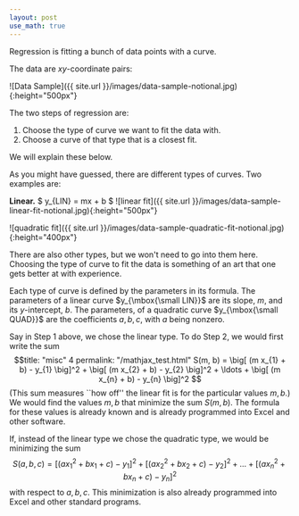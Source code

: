 ```yaml
---
layout: post
use_math: true
---
```


Regression is fitting a bunch of data points with a curve.

The data are $xy$-coordinate pairs:

![Data Sample]({{ site.url }}/images/data-sample-notional.jpg){:height="500px"}

The two steps of regression are:
<ol>

<li>  Choose the type of curve we want to fit the data with. </li>

<li>  Choose a curve of that type that is a closest fit. </li>

</ol>
We will explain these below.

As you might have guessed, there are different types of curves.  Two examples are:

<b>Linear.</b> $ y_{LIN} = mx + b $
![linear fit]({{ site.url }}/images/data-sample-linear-fit-notional.jpg){:height="500px"}


![quadratic fit]({{ site.url }}/images/data-sample-quadratic-fit-notional.jpg){:height="400px"}


There are also other types, but we won't need to go into them here.  Choosing the type of curve to fit the data is something of an art that one gets better at with experience.

Each type of curve is defined by the parameters in its formula. The parameters of a linear curve $y_{\mbox{\small LIN}}$ are its slope, $m$, and its $y$-intercept, $b$.  The parameters, of a quadratic curve $y_{\mbox{\small QUAD}}$ are the coefficients $a, b, c$, with $a$ being nonzero.

Say in Step 1 above, we chose the linear type.  To do Step 2, we would first write the sum
$$title: "misc"
4
permalink: "/mathjax_test.html"
S(m, b) = 
\big[
(m x_{1} + b) - y_{1}
\big]^2 + 
\big[
(m x_{2} + b) - y_{2}
\big]^2 + 
\ldots +
\big[
(m x_{n} + b) - y_{n}
\big]^2
$$
(This sum measures ``how off'' the linear fit is for the particular values $m, b$.) We would find the values $m, b$ that minimize the sum $S(m, b)$.  The formula for these values is already known and is already programmed into Excel and other software.


If, instead of the linear type we chose the quadratic type, we would be minimizing the sum
$$
S(a, b, c) = 
\big[
(a x_{1}^2 + bx_{1} + c) - y_{1}
\big]^2 + 
\big[
(a x_{2}^2 + bx_{2} + c) - y_{2}
\big]^2 + 
\ldots +
\big[
(a x_{n}^2 + bx_{n} + c) - y_{n}
\big]^2
$$
with respect to $a, b, c$.  This minimization is also already programmed into Excel and other standard programs.
